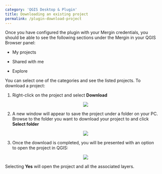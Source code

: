 ```yaml
---
category: 'QGIS Desktop & Plugin'
title: Downloading an existing project
permalink: /plugin-download-project
---
```


Once you have configured the plugin with your Mergin credentials, you should be able to see the following sections under the Mergin in your QGIS Browser panel:

* My projects

* Shared with me

* Explore

You can select one of the categories and see the listed projects. To download a project:

1. Right-click on the project and select **Download**

	<p align="center"><img src="../images/qgis-plugin/download.png"></p>

2. A new window will appear to save the project under a folder on your PC. Browse to the folder you want to download your project to and click **Select folder**

	<p align="center"><img src="../images/qgis-plugin/download-progress.png"></p>

3. Once the download is completed, you will be presented with an option to open the project in QGIS:

	<p align="center"><img src="../images/qgis-plugin/download-open.png"></p>

Selecting **Yes** will open the project and all the associated layers.
